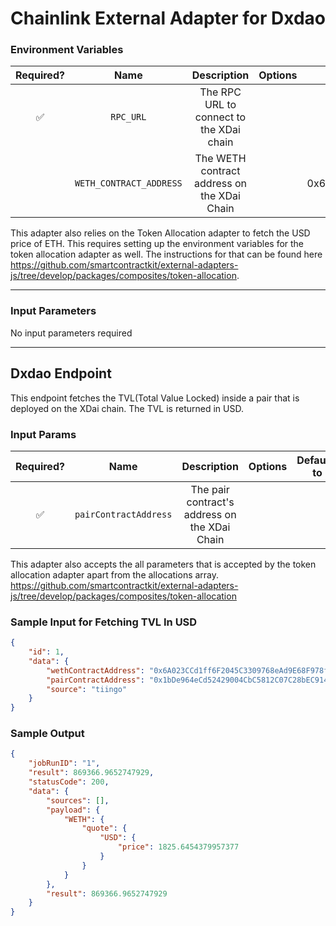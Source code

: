 # Chainlink External Adapter for Dxdao

### Environment Variables

| Required? |            Name            |               Description                |       Options       | Defaults to |
| :-------: | :------------------------: | :--------------------------------------: | :-----------------: | :---------: |
|    ✅     | `RPC_URL`  |   The RPC URL to connect to the XDai chain    |  |             |
|         | `WETH_CONTRACT_ADDRESS`  |   The WETH contract address on the XDai Chain    |  |     0x6A023CCd1ff6F2045C3309768eAd9E68F978f6e1        |      

This adapter also relies on the Token Allocation adapter to fetch the USD price of ETH.  This requires setting up the environment variables 
for the token allocation adapter as well.  The instructions for that can be found here https://github.com/smartcontractkit/external-adapters-js/tree/develop/packages/composites/token-allocation.


---

### Input Parameters

No input parameters required

---

## Dxdao Endpoint

This endpoint fetches the TVL(Total Value Locked) inside a pair that is deployed on the XDai chain.  The TVL is returned in USD.

### Input Params

| Required? |            Name            |               Description                |       Options       | Defaults to |
| :-------: | :------------------------: | :--------------------------------------: | :-----------------: | :---------: |
|    ✅     | `pairContractAddress` | The pair contract's address on the XDai Chain |   |             |

This adapter also accepts the all parameters that is accepted by the token allocation adapter apart from the allocations array. https://github.com/smartcontractkit/external-adapters-js/tree/develop/packages/composites/token-allocation

### Sample Input for Fetching TVL In USD

```json
{
    "id": 1,
    "data": {
        "wethContractAddress": "0x6A023CCd1ff6F2045C3309768eAd9E68F978f6e1",
        "pairContractAddress": "0x1bDe964eCd52429004CbC5812C07C28bEC9147e9",
        "source": "tiingo"
    }
}
```

### Sample Output

```json
{
    "jobRunID": "1",
    "result": 869366.9652747929,
    "statusCode": 200,
    "data": {
        "sources": [],
        "payload": {
            "WETH": {
                "quote": {
                    "USD": {
                        "price": 1825.6454379957377
                    }
                }
            }
        },
        "result": 869366.9652747929
    }
}
```